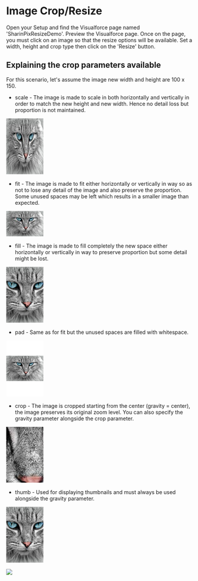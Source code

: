
# Image Crop/Resize

Open your Setup and find the Visualforce page named 'SharinPixResizeDemo'. Preview the Visualforce page. Once on the page, you must click on an image so that the resize options will be available. Set a width, height and crop type then click on the 'Resize' button.

## Explaining the crop parameters available
For this scenario, let's assume the image new width and height are 100 x 150.
* scale - The image is made to scale in both horizontally and vertically in order to match the new height and new width. Hence no detail loss but proportion is not maintained.

<img src="https://raw.githubusercontent.com/Akhilesh05/img/master/scale.jpg">

* fit - The image is made to fit either horizontally or vertically in way so as not to lose any detail of the image and also preserve the proportion. Some unused spaces may be left which results in a smaller image than expected.

<img src="https://raw.githubusercontent.com/Akhilesh05/img/master/fit.jpg">

* fill - The image is made to fill completely the new space either horizontally or vertically in way to preserve proportion but some detail might be lost.

<img src="https://raw.githubusercontent.com/Akhilesh05/img/master/fill.jpg">

* pad - Same as for fit but the unused spaces are filled with whitespace.

<img src="https://raw.githubusercontent.com/Akhilesh05/img/master/pad.jpg">

* crop - The image is cropped starting from the center (gravity = center), the image preserves its original zoom level. You can also specify the gravity parameter alongside the crop parameter.

<img src="https://raw.githubusercontent.com/Akhilesh05/img/master/crop.jpg">

* thumb - Used for displaying thumbnails and must always be used alongside the gravity parameter.

<img src="https://raw.githubusercontent.com/Akhilesh05/img/master/thumb.jpg">

[<img src="https://raw.githubusercontent.com/afawcett/githubsfdeploy/master/deploy.png">](https://githubsfdeploy.herokuapp.com?owner=sharinpix&repo=demo-apex&ref=image-resize)

